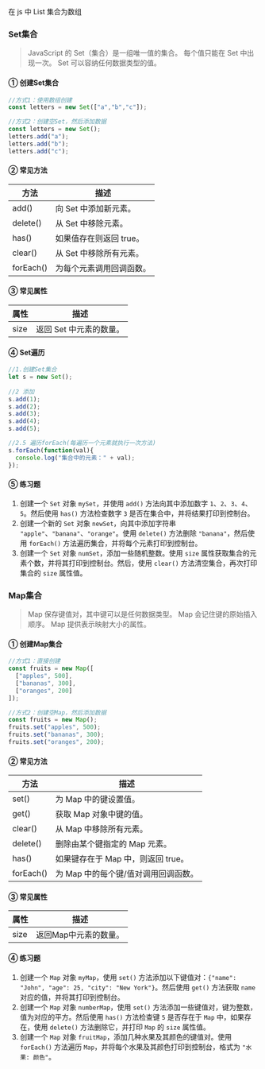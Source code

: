 在 js 中 List 集合为数组
### Set集合

> JavaScript 的 Set（集合）是一组唯一值的集合。
> 每个值只能在 Set 中出现一次。
> Set 可以容纳任何数据类型的值。

#### ① 创建Set集合

```js
//方式1：使用数组创建
const letters = new Set(["a","b","c"]);

//方式2：创建空Set，然后添加数据
const letters = new Set();
letters.add("a");
letters.add("b");
letters.add("c");
```

#### ② 常见方法

| 方法        | 描述             |
| --------- | -------------- |
| add()     | 向 Set 中添加新元素。  |
| delete()  | 从 Set 中移除元素。   |
| has()     | 如果值存在则返回 true。 |
| clear()   | 从 Set 中移除所有元素。 |
| forEach() | 为每个元素调用回调函数。   |
#### ③ 常见属性

| 属性   | 描述             |
| ---- | -------------- |
| size | 返回 Set 中元素的数量。 |

#### ④ Set遍历

```js
//1.创建Set集合
let s = new Set();
	
//2 添加
s.add(1);
s.add(2);
s.add(3);
s.add(4);
s.add(5);

//2.5 遍历forEach(每遍历一个元素就执行一次方法)
s.forEach(function(val){
  console.log("集合中的元素：" + val);
});
```

#### ⑤ 练习题

1. 创建一个 `Set` 对象 `mySet`，并使用 `add()` 方法向其中添加数字 `1`、`2`、`3`、`4`、`5`。然后使用 `has()` 方法检查数字 `3` 是否在集合中，并将结果打印到控制台。
2. 创建一个新的 `Set` 对象 `newSet`，向其中添加字符串 `"apple"`、`"banana"`、`"orange"`。使用 `delete()` 方法删除 `"banana"`，然后使用 `forEach()` 方法遍历集合，并将每个元素打印到控制台。
3. 创建一个 `Set` 对象 `numSet`，添加一些随机整数。使用 `size` 属性获取集合的元素个数，并将其打印到控制台。然后，使用 `clear()` 方法清空集合，再次打印集合的 `size` 属性值。


### Map集合

> Map 保存键值对，其中键可以是任何数据类型。
> Map 会记住键的原始插入顺序。
> Map 提供表示映射大小的属性。

#### ① 创建Map集合

```js
//方式1：直接创建
const fruits = new Map([
  ["apples", 500],
  ["bananas", 300],
  ["oranges", 200]
]);

//方式2：创建空Map，然后添加数据
const fruits = new Map();
fruits.set("apples", 500);
fruits.set("bananas", 300);
fruits.set("oranges", 200);
```

#### ② 常见方法

| 方法        | 描述                     |
| --------- | ---------------------- |
| set()     | 为 Map 中的键设置值。          |
| get()     | 获取 Map 对象中键的值。         |
| clear()   | 从 Map 中移除所有元素。         |
| delete()  | 删除由某个键指定的 Map 元素。      |
| has()     | 如果键存在于 Map 中，则返回 true。 |
| forEach() | 为 Map 中的每个键/值对调用回调函数。  |

#### ③ 常见属性

| 属性   | 描述           |
| ---- | ------------ |
| size | 返回Map中元素的数量。 |
#### ④ 练习题

1. 创建一个 `Map` 对象 `myMap`，使用 `set()` 方法添加以下键值对：`{"name": "John", "age": 25, "city": "New York"}`。然后使用 `get()` 方法获取 `name` 对应的值，并将其打印到控制台。
2. 创建一个 `Map` 对象 `numberMap`，使用 `set()` 方法添加一些键值对，键为整数，值为对应的平方。然后使用 `has()` 方法检查键 `5` 是否存在于 `Map` 中，如果存在，使用 `delete()` 方法删除它，并打印 `Map` 的 `size` 属性值。
3. 创建一个 `Map` 对象 `fruitMap`，添加几种水果及其颜色的键值对。使用 `forEach()` 方法遍历 `Map`，并将每个水果及其颜色打印到控制台，格式为 `"水果: 颜色"`。